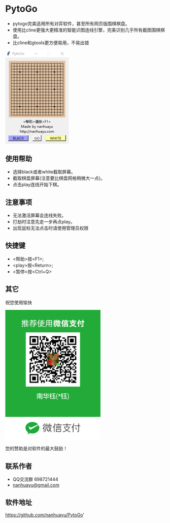 # PytoGo
* pytogo完美适用所有对弈软件，甚至所有网页版围棋棋盘。   
* 使用比cline更强大更精准的智能识图连线引擎，完美识别几乎所有截图围棋棋盘。   
* 比cline和gtools更方便易用，不易出错   

<img src="res/pytogo.png" width = "200"  alt="pytogo" align=center />


## 使用帮助

* 选择black或者white截取屏幕。
* 截取棋盘屏幕(注意要比棋盘网格稍微大一点)。
* 点击play连线开始下棋。

## 注意事项
* 无法激活屏幕会连线失败。
* 打劫时注意先走一步再点play。
* 出现鼠标无法点击时请使用管理员权限

## 快捷键
* \<帮助\>按\<F1\>; 
* \<play\>按\<Return\>; 
* \<暂停\>按\<Ctrl+Q\>

## 其它
祝您使用愉快

<img src="res/20180125011044.png" width = "300"  alt="微信赞助" align=center />

您的赞助是对软件的最大鼓励！

## 联系作者
* QQ交流群 698721444
* nanhuayu@gmail.com

## 软件地址
https://github.com/nanhuayu/PytoGo'
